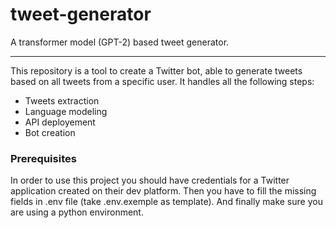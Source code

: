 # tweet-generator
A transformer model (GPT-2) based tweet generator.

---

This repository is a tool to create a Twitter bot, able to generate tweets based on all tweets from a specific user. It handles all the following steps:

- Tweets extraction
- Language modeling
- API deployement
- Bot creation

### Prerequisites
In order to use this project you should have credentials for a Twitter application created on their dev platform. Then you have to fill the missing fields in .env file (take .env.exemple as template). And finally make sure you are using a python environment.
